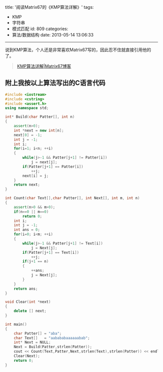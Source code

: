 title: '阅读Matrix67的《KMP算法详解》'
tags:
  - KMP
  - 字符串
  - 模式匹配
id: 809
categories:
  - 算法/数据结构
date: 2013-05-14 13:06:33
---

说到KMP算法，个人还是非常喜欢Matrix67写的，因此忍不住就直接引用他的了。

> [KMP算法详解|Matrix67博客](http://www.matrix67.com/blog/archives/115 "KMP算法详解|Matrix67博客")

<!--more-->

## 附上我按以上算法写出的C语言代码

```cpp
#include <iostream>
#include <cstring>
#include <assert.h>
using namespace std;

int* Build(char Patter[], int n)
{
    assert(n>0);
    int *next = new int[n];
    next[0] = -1;
    int j = -1;
    int i;
    for(i=1; i<n; ++i)
    {
        while(j>-1 && Patter[j+1] != Patter[i])
            j = next[j];
        if(Patter[j+1] == Patter[i])
            ++j;
        next[i] = j;
    }
    return next;
}

int Count(char Text[],char Patter[], int Next[], int m, int n)
{
    assert(n>0 && m>0);
    if(n==0 || m==0)
        return 0;
    int i;
    int j = -1;
    int ans = 0;
    for(i=0; i<m; ++i)
    {
        while(j>-1 && Patter[j+1] != Text[i])
            j = Next[j];
        if(Patter[j+1] == Text[i])
            ++j;
        if(j+1 == n)
        {
            ++ans;
            j = Next[j];
        }
    }
    return ans;
}

void Clear(int *next)
{
    delete [] next;
}

int main()
{
    char Patter[] = "aba";
    char Text[]   = "aabababaaaaaabab";
    int* Next = NULL;
    Next = Build(Patter,strlen(Patter));
    cout << Count(Text,Patter,Next,strlen(Text),strlen(Patter)) << endl;
    Clear(Next);
    return 0;
}
```